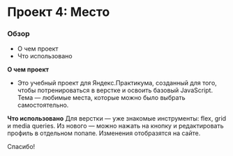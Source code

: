 # Проект 4: Место

### Обзор

* О чем проект
* Что использовано

**О чем проект**

* Это учебный проект для Яндекс.Практикума, созданный для того, чтобы потренироваться в верстке и освоить базовый JavaScript.
Тема — любимые места, которые можно было выбрать самостоятельно.

**Что использовано**
Для верстки — уже знакомые инструменты: flex, grid и media queries.
Из нового — можно нажать на кнопку и редактировать профиль в отдельном попапе. Изменения отобразятся на сайте.

Спасибо!
